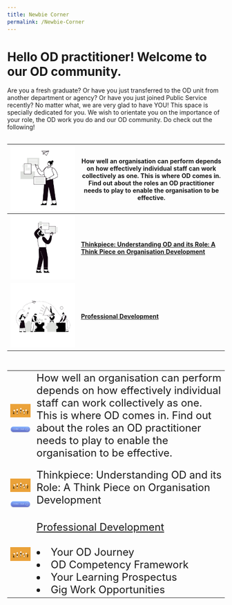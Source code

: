 ```yaml
---
title: Newbie Corner
permalink: /Newbie-Corner
---
```

# Hello OD practitioner! Welcome to our OD community. 

Are you a fresh graduate? Or have you just transferred to the OD unit from another department or agency? Or have you just joined Public Service recently? No matter what, we are very glad to have YOU! This space is specially dedicated for you. We wish to orientate you on the importance of your role, the OD work you do and our OD community. Do check out the following!<br><Br>




| ![Alt text for image on Isomer site](/images/Orgins.png)| <h4>How well an organisation can perform depends on how effectively individual staff can work collectively as one. This is where OD comes in. Find out about the roles an OD practitioner needs to play to enable the organisation to be effective.</h4>
| -------- | -------- | 
| ![Alt text for image on Isomer site](/images/Ethnics.png)  | [<h4>Thinkpiece: Understanding OD and its Role: A Think Piece on Organisation Development</h4>](https://go.gov.sg/thinkpieceunderstandingodanditsrole ) | | -------- | -------- | 
| ![Alt text for image on Isomer site](/images/Organisation%20Design.png)   | [<h4>Professional Development</h4>](https://cscollege-test-staging.netlify.app/professional-development)|
	
<table>
<tr><td>
	<img src="/images/Employee%20Engagement.jpg" alt="employee engagement" width="450"><br><br><a href="https://go.gov.sg/reachingouteveryday "> <img src="/images/Download%20button-3.jpg" alt="download button" width="100"></a></td><td><font size="5">How well an organisation can perform depends on how effectively individual staff can work collectively as one. This is where OD comes in. Find out about the roles an OD practitioner needs to play to enable the organisation to be effective.</font><br><br></td></tr>
  <tr><td>
	<img src="/images/Employee%20Engagement.jpg" alt="employee engagement" width="450"><br><br><a href="https://go.gov.sg/reachingouteveryday "> <img src="/images/Download%20button-3.jpg" alt="download button" width="100"></a></td><td><font size="5">Thinkpiece: Understanding OD and its Role: A Think Piece on Organisation Development<br><br></font></td></tr>
<tr><td>
	<img src="/images/Employee%20Engagement.jpg" alt="employee engagement" width="450"><br><br></td><td><font size="5"><a href="https://cscollege-test-staging.netlify.app/professional-development"> Professional Development</a><br><br><li> Your OD Journey</li><li>OD Competency Framework</li><li>Your Learning Prospectus</li><li>Gig Work Opportunities</li></font></td></tr>
</table>